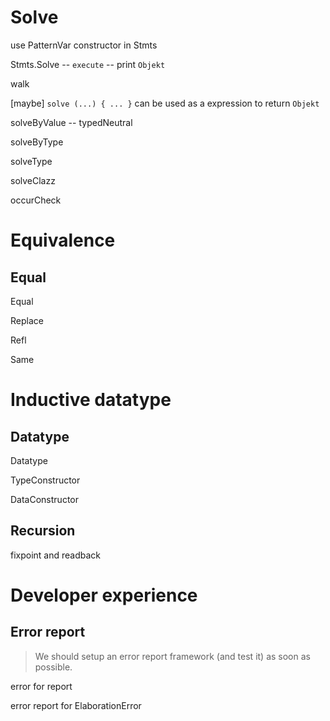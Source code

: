 # Solve

use PatternVar constructor in Stmts

Stmts.Solve -- `execute` -- print `Objekt`

walk

[maybe] `solve (...) { ... }` can be used as a expression to return `Objekt`

solveByValue -- typedNeutral

solveByType

solveType

solveClazz

occurCheck

# Equivalence

## Equal

Equal

Replace

Refl

Same

# Inductive datatype

## Datatype

Datatype

TypeConstructor

DataConstructor

## Recursion

fixpoint and readback

# Developer experience

## Error report

> We should setup an error report framework (and test it) as soon as possible.

error for report

error report for ElaborationError
